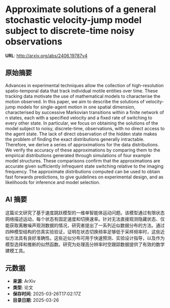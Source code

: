# Approximate solutions of a general stochastic velocity-jump model subject to discrete-time noisy observations

**URL**: http://arxiv.org/abs/2406.19787v4

## 原始摘要

Advances in experimental techniques allow the collection of high-resolution
spatio-temporal data that track individual motile entities over time. These
tracking data motivate the use of mathematical models to characterise the
motion observed. In this paper, we aim to describe the solutions of
velocity-jump models for single-agent motion in one spatial dimension,
characterised by successive Markovian transitions within a finite network of n
states, each with a specified velocity and a fixed rate of switching to every
other state. In particular, we focus on obtaining the solutions of the model
subject to noisy, discrete-time, observations, with no direct access to the
agent state. The lack of direct observation of the hidden state makes the
problem of finding the exact distributions generally intractable. Therefore, we
derive a series of approximations for the data distributions. We verify the
accuracy of these approximations by comparing them to the empirical
distributions generated through simulations of four example model structures.
These comparisons confirm that the approximations are accurate given
sufficiently infrequent state switching relative to the imaging frequency. The
approximate distributions computed can be used to obtain fast forwards
predictions, to give guidelines on experimental design, and as likelihoods for
inference and model selection.


## AI 摘要

这篇论文研究了基于速度跳跃模型的一维单智能体运动问题。该模型通过有限状态网络描述运动，每个状态有固定速度和切换速率。针对无法直接观测隐藏状态、仅能获取离散噪声观测数据的情况，研究者提出了一系列近似数据分布的方法。通过四种模型结构的仿真实验验证，证明在状态切换频率足够低于采样频率时，这些近似方法具有良好准确性。这些近似分布可用于快速预测、实验设计指导，以及作为模型选择和推断的似然函数。研究为处理高分辨率时空跟踪数据提供了有效的数学建模工具。

## 元数据

- **来源**: ArXiv
- **类型**: 论文
- **保存时间**: 2025-03-26T17:02:17Z
- **目录日期**: 2025-03-26
